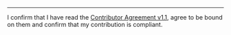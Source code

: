 

______________________________________
I confirm that I have read the [Contributor Agreement v1.1](https://github.com/tegonal/scripts/blob/v3.2.0/.github/Contributor%20Agreement.txt), agree to be bound on them and confirm that my contribution is compliant.
